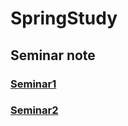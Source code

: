# SpringStudy  
 
  
 
## Seminar note
### [Seminar1](https://github.com/devAon/SpringStudy/blob/master/Seminar1/Assignment/seminar1.md)  

### [Seminar2](https://github.com/devAon/SpringStudy/blob/master/Seminar2/seminar2.md)  

